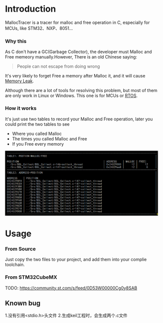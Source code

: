 # Introduction
MallocTracer is a tracer for malloc and free operation in C, especially for MCUs, like STM32、NXP、8051...

### Why this
As C don't have a GC(Garbage Collector), the developer must Malloc and Free memeory manually.However, There is an old Chinese saying: 
>People can not escape from doing wrong

It's very likely to forget Free a memory after Malloc it, and it will cause [Memory Leak](https://en.wikipedia.org/wiki/Memory_leak).

Although there are a lot of tools for resolving this problem, but most of them are only work in Linux or Windows. This one is for MCUs or [RTOS](https://en.wikipedia.org/wiki/Real-time_operating_system#:~:text=A%20real%2Dtime%20operating%20system,or%20shorter%20increments%20of%20time.).

### How it works
It's just use two tables to record your Malloc and Free operation, later you could print the two tables to see 
 - Where you called Malloc
 - The times you called Malloc and Free 
 - If you Free every memory

 ![example](example.png)

 # Usage
 
 ### From Source
 Just copy the two files to your project, and add them into your complie toolchain.

 ### From STM32CubeMX
 TODO:  https://community.st.com/s/feed/0D53W00000Cg0y8SAB

 ## Known bug
 1.没有引用<stdio.h>头文件
 2.生成keil工程时，会生成两个.c文件
